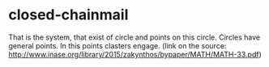 # closed-chainmail
That is the system, that exist of circle and points on this circle. Circles have general points. In this points clasters engage. (link on the source: http://www.inase.org/library/2015/zakynthos/bypaper/MATH/MATH-33.pdf) 
